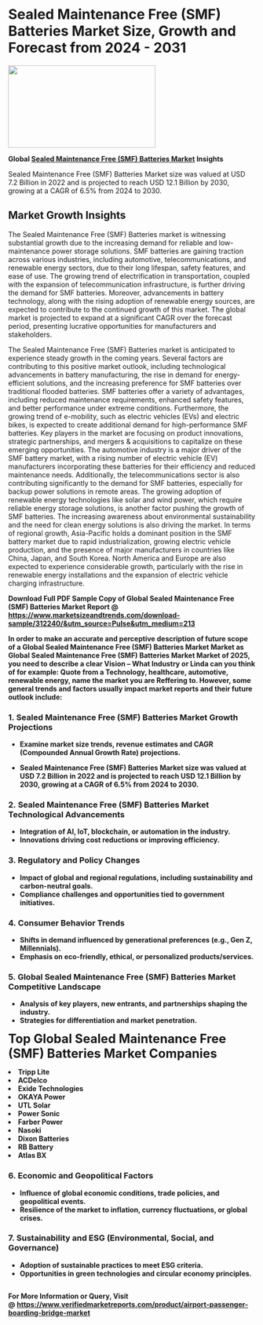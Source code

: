 <H1>Sealed Maintenance Free (SMF) Batteries Market Size, Growth and Forecast from 2024 - 2031</H1><img class="aligncenter size-medium wp-image-584254" src="https://thirdeyenews.in/wp-content/uploads/2024/09/Global-Market-Research-300x168.jpeg" alt="" width="300" height="168" /><p><strong>Global&nbsp;<a href="https://www.marketsizeandtrends.com/download-sample/312240/&amp;utm_source=Pulse&amp;utm_medium=213">Sealed Maintenance Free (SMF) Batteries Market</a> Insights</strong></p><p>Sealed Maintenance Free (SMF) Batteries Market size was valued at USD 7.2 Billion in 2022 and is projected to reach USD 12.1 Billion by 2030, growing at a CAGR of 6.5% from 2024 to 2030.</p><p><h2>Market Growth Insights</h2> <p>The Sealed Maintenance Free (SMF) Batteries market is witnessing substantial growth due to the increasing demand for reliable and low-maintenance power storage solutions. SMF batteries are gaining traction across various industries, including automotive, telecommunications, and renewable energy sectors, due to their long lifespan, safety features, and ease of use. The growing trend of electrification in transportation, coupled with the expansion of telecommunication infrastructure, is further driving the demand for SMF batteries. Moreover, advancements in battery technology, along with the rising adoption of renewable energy sources, are expected to contribute to the continued growth of this market. The global market is projected to expand at a significant CAGR over the forecast period, presenting lucrative opportunities for manufacturers and stakeholders.</p> <p><strong></strong></p> <p>The Sealed Maintenance Free (SMF) Batteries market is anticipated to experience steady growth in the coming years. Several factors are contributing to this positive market outlook, including technological advancements in battery manufacturing, the rise in demand for energy-efficient solutions, and the increasing preference for SMF batteries over traditional flooded batteries. SMF batteries offer a variety of advantages, including reduced maintenance requirements, enhanced safety features, and better performance under extreme conditions. Furthermore, the growing trend of e-mobility, such as electric vehicles (EVs) and electric bikes, is expected to create additional demand for high-performance SMF batteries. Key players in the market are focusing on product innovations, strategic partnerships, and mergers & acquisitions to capitalize on these emerging opportunities. The automotive industry is a major driver of the SMF battery market, with a rising number of electric vehicle (EV) manufacturers incorporating these batteries for their efficiency and reduced maintenance needs. Additionally, the telecommunications sector is also contributing significantly to the demand for SMF batteries, especially for backup power solutions in remote areas. The growing adoption of renewable energy technologies like solar and wind power, which require reliable energy storage solutions, is another factor pushing the growth of SMF batteries. The increasing awareness about environmental sustainability and the need for clean energy solutions is also driving the market. In terms of regional growth, Asia-Pacific holds a dominant position in the SMF battery market due to rapid industrialization, growing electric vehicle production, and the presence of major manufacturers in countries like China, Japan, and South Korea. North America and Europe are also expected to experience considerable growth, particularly with the rise in renewable energy installations and the expansion of electric vehicle charging infrastructure. <p><strong></p><p><span class=""><strong>Download Full PDF Sample Copy of Global Sealed Maintenance Free (SMF) Batteries Market Report</strong> @ <a href="https://www.marketsizeandtrends.com/download-sample/312240/&amp;utm_source=Pulse&amp;utm_medium=213" target="_blank">https://www.marketsizeandtrends.com/download-sample/312240/&amp;utm_source=Pulse&amp;utm_medium=213</a></span></p><p>In order to make an accurate and perceptive description of future scope of a Global&nbsp;Sealed Maintenance Free (SMF) Batteries Market Market as Global&nbsp;Sealed Maintenance Free (SMF) Batteries Market Market of 2025, you need to describe a clear Vision &ndash; What Industry or Linda can you think of for example: Quote from a Technology, healthcare, automotive, renewable energy, name the market you are Reffering to. However, some general trends and factors usually impact market reports and their future outlook include:</p><h3>1.&nbsp;<strong>Sealed Maintenance Free (SMF) Batteries Market Growth Projections</strong></h3><ul><li>Examine market size trends, revenue estimates and CAGR (Compounded Annual Growth Rate) projections.</li><li><p>Sealed Maintenance Free (SMF) Batteries Market size was valued at USD 7.2 Billion in 2022 and is projected to reach USD 12.1 Billion by 2030, growing at a CAGR of 6.5% from 2024 to 2030.</p></li></ul><h3>2.&nbsp;<strong>Sealed Maintenance Free (SMF) Batteries Market Technological Advancements</strong></h3><ul><li>Integration of AI, IoT, blockchain, or automation in the industry.</li><li>Innovations driving cost reductions or improving efficiency.</li></ul><h3>3.&nbsp;<strong>Regulatory and Policy Changes</strong></h3><ul><li>Impact of global and regional regulations, including sustainability and carbon-neutral goals.</li><li>Compliance challenges and opportunities tied to government initiatives.</li></ul><h3>4.&nbsp;<strong>Consumer Behavior Trends</strong></h3><ul><li>Shifts in demand influenced by generational preferences (e.g., Gen Z, Millennials).</li><li>Emphasis on eco-friendly, ethical, or personalized products/services.</li></ul><h3>5.&nbsp;<strong>Global Sealed Maintenance Free (SMF) Batteries Market Competitive Landscape</strong></h3><ul><li>Analysis of key players, new entrants, and partnerships shaping the industry.</li><li>Strategies for differentiation and market penetration.</li></ul><p data-pm-slice="1 1 []"><span style="color: inherit; font-family: inherit; font-size: 25px;">Top Global Sealed Maintenance Free (SMF) Batteries Market Companies</span></p><div class="" data-test-id=""><p><li>Tripp Lite</li><li> ACDelco</li><li> Exide Technologies</li><li> OKAYA Power</li><li> UTL Solar</li><li> Power Sonic</li><li> Farber Power</li><li> Nasoki</li><li> Dixon Batteries</li><li> RB Battery</li><li> Atlas BX</li></p></div><h3>6.&nbsp;<strong>Economic and Geopolitical Factors</strong></h3><ul><li>Influence of global economic conditions, trade policies, and geopolitical events.</li><li>Resilience of the market to inflation, currency fluctuations, or global crises.</li></ul><h3>7.&nbsp;<strong>Sustainability and ESG (Environmental, Social, and Governance)</strong></h3><ul><li>Adoption of sustainable practices to meet ESG criteria.</li><li>Opportunities in green technologies and circular economy principles.</li></ul><h2><strong style="font-size: 14px;">For More Information or Query, Visit @&nbsp;</strong><a style="background-color: #ffffff; font-size: 14px;" href="https://www.marketsizeandtrends.com/report/sealed-maintenance-free-smf-batteries-market/" target="_blank">https://www.verifiedmarketreports.com/product/airport-passenger-boarding-bridge-market</a></h2>
